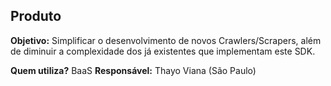 ## Produto

**Objetivo:** Simplificar o desenvolvimento de novos Crawlers/Scrapers, além de diminuir a complexidade dos já existentes que implementam este SDK.

**Quem utiliza?** BaaS  **Responsável:** Thayo Viana (São Paulo)
